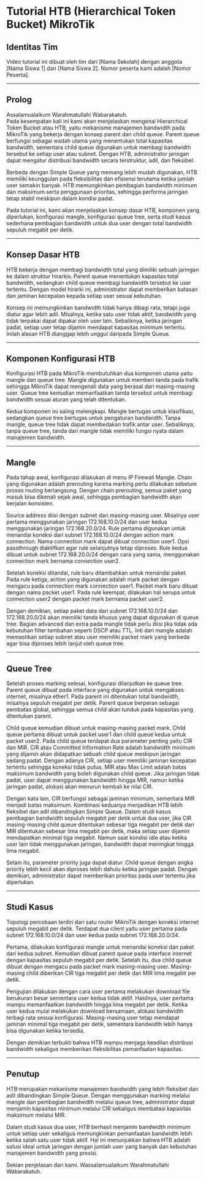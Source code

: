 # Tutorial HTB (Hierarchical Token Bucket) MikroTik

## Identitas Tim
Video tutorial ini dibuat oleh tim dari [Nama Sekolah] dengan anggota [Nama Siswa 1] dan [Nama Siswa 2]. Nomor peserta kami adalah [Nomor Peserta].

---

## Prolog
Assalamualaikum Warahmatullahi Wabarakatuh.  
Pada kesempatan kali ini kami akan menjelaskan mengenai Hierarchical Token Bucket atau HTB, yaitu mekanisme manajemen bandwidth pada MikroTik yang bekerja dengan konsep parent dan child queue. Parent queue berfungsi sebagai wadah utama yang menentukan total kapasitas bandwidth, sementara child queue digunakan untuk membagi bandwidth tersebut ke setiap user atau subnet. Dengan HTB, administrator jaringan dapat mengatur distribusi bandwidth secara terstruktur, adil, dan fleksibel.  

Berbeda dengan Simple Queue yang memang lebih mudah digunakan, HTB memiliki keunggulan pada fleksibilitas dan efisiensi terutama ketika jumlah user semakin banyak. HTB memungkinkan pembagian bandwidth minimum dan maksimum serta penggunaan prioritas, sehingga performa jaringan tetap stabil meskipun dalam kondisi padat.  

Pada tutorial ini, kami akan menjelaskan konsep dasar HTB, komponen yang diperlukan, konfigurasi mangle, konfigurasi queue tree, serta studi kasus sederhana pembagian bandwidth untuk dua user dengan total bandwidth sepuluh megabit per detik.

---

## Konsep Dasar HTB
HTB bekerja dengan membagi bandwidth total yang dimiliki sebuah jaringan ke dalam struktur hirarkis. Parent queue menentukan kapasitas total bandwidth, sedangkan child queue membagi bandwidth tersebut ke user tertentu. Dengan model hirarki ini, administrator dapat memberikan batasan dan jaminan kecepatan kepada setiap user sesuai kebutuhan.  

Konsep ini memungkinkan bandwidth tidak hanya dibagi rata, tetapi juga diatur agar lebih adil. Misalnya, ketika satu user tidak aktif, bandwidth yang tidak terpakai dapat dipakai oleh user lain. Sebaliknya, ketika jaringan padat, setiap user tetap dijamin mendapat kapasitas minimum tertentu. Inilah alasan HTB dianggap lebih unggul daripada Simple Queue.

---

## Komponen Konfigurasi HTB
Konfigurasi HTB pada MikroTik membutuhkan dua komponen utama yaitu mangle dan queue tree. Mangle digunakan untuk memberi tanda pada trafik sehingga MikroTik dapat mengenali data yang berasal dari masing-masing user. Queue tree kemudian memanfaatkan tanda tersebut untuk membagi bandwidth sesuai aturan yang telah ditentukan.  

Kedua komponen ini saling melengkapi. Mangle bertugas untuk klasifikasi, sedangkan queue tree bertugas untuk pengaturan bandwidth. Tanpa mangle, queue tree tidak dapat membedakan trafik antar user. Sebaliknya, tanpa queue tree, tanda dari mangle tidak memiliki fungsi nyata dalam manajemen bandwidth.

---

## Mangle
Pada tahap awal, konfigurasi dilakukan di menu IP Firewall Mangle. Chain yang digunakan adalah prerouting karena marking perlu dilakukan sebelum proses routing berlangsung. Dengan chain prerouting, semua paket yang masuk bisa dikenali sejak awal, sehingga pembagian bandwidth akan berjalan konsisten.  

Source address diisi dengan subnet dari masing-masing user. Misalnya user pertama menggunakan jaringan 172.168.10.0/24 dan user kedua menggunakan jaringan 172.168.20.0/24. Rule pertama digunakan untuk menandai koneksi dari subnet 172.168.10.0/24 dengan action mark connection. Nama connection mark dapat dibuat connection user1. Opsi passthrough diaktifkan agar rule selanjutnya tetap diproses. Rule kedua dibuat untuk subnet 172.168.20.0/24 dengan cara yang sama, menggunakan connection mark bernama connection user2.  

Setelah koneksi ditandai, rule baru ditambahkan untuk menandai paket. Pada rule ketiga, action yang digunakan adalah mark packet dengan mengacu pada connection mark connection user1. Packet mark baru dibuat dengan nama packet user1. Pada rule keempat, dilakukan hal serupa untuk connection user2 dengan packet mark bernama packet user2.  

Dengan demikian, setiap paket data dari subnet 172.168.10.0/24 dan 172.168.20.0/24 akan memiliki tanda khusus yang dapat digunakan di queue tree. Bagian advanced dan extra pada mangle tidak perlu diisi jika tidak ada kebutuhan filter tambahan seperti DSCP atau TTL. Inti dari mangle adalah memastikan setiap subnet atau user memiliki packet mark yang berbeda agar bisa diproses lebih lanjut oleh queue tree.

---

## Queue Tree
Setelah proses marking selesai, konfigurasi dilanjutkan ke queue tree. Parent queue dibuat pada interface yang digunakan untuk mengakses internet, misalnya ether1. Pada parent ini ditentukan total bandwidth, misalnya sepuluh megabit per detik. Parent queue berperan sebagai pembatas global, sehingga semua child akan tunduk pada kapasitas yang ditentukan parent.  

Child queue kemudian dibuat untuk masing-masing packet mark. Child queue pertama dibuat untuk packet user1 dan child queue kedua untuk packet user2. Pada child queue terdapat dua parameter penting yaitu CIR dan MIR. CIR atau Committed Information Rate adalah bandwidth minimum yang dijamin akan didapatkan sebuah child queue meskipun jaringan sedang padat. Dengan adanya CIR, setiap user memiliki jaminan kecepatan tertentu sehingga koneksi tidak putus. MIR atau Max Limit adalah batas maksimum bandwidth yang boleh digunakan child queue. Jika jaringan tidak padat, user dapat menggunakan bandwidth hingga MIR, namun ketika jaringan padat, alokasi akan menurun kembali ke nilai CIR.  

Dengan kata lain, CIR berfungsi sebagai jaminan minimum, sementara MIR menjadi batas maksimum. Kombinasi keduanya menjadikan HTB lebih fleksibel dan adil dibandingkan Simple Queue. Dalam studi kasus pembagian bandwidth sepuluh megabit per detik untuk dua user, jika CIR masing-masing child queue ditentukan sebesar tiga megabit per detik dan MIR ditentukan sebesar lima megabit per detik, maka setiap user dijamin mendapatkan minimal tiga megabit. Namun saat kondisi idle atau ketika user lain tidak menggunakan jaringan, bandwidth dapat meningkat hingga lima megabit.  

Selain itu, parameter priority juga dapat diatur. Child queue dengan angka priority lebih kecil akan diproses lebih dahulu ketika jaringan padat. Dengan demikian, administrator dapat memberikan prioritas pada user tertentu jika diperlukan.

---

## Studi Kasus
Topologi percobaan terdiri dari satu router MikroTik dengan koneksi internet sepuluh megabit per detik. Terdapat dua client yaitu user pertama pada subnet 172.168.10.0/24 dan user kedua pada subnet 172.168.20.0/24.  

Pertama, dilakukan konfigurasi mangle untuk menandai koneksi dan paket dari kedua subnet. Kemudian dibuat parent queue pada interface internet dengan kapasitas sepuluh megabit per detik. Setelah itu, dua child queue dibuat dengan mengacu pada packet mark masing-masing user. Masing-masing child diberikan CIR tiga megabit per detik dan MIR lima megabit per detik.  

Pengujian dilakukan dengan cara user pertama melakukan download file berukuran besar sementara user kedua tidak aktif. Hasilnya, user pertama mampu memanfaatkan bandwidth hingga lima megabit per detik. Ketika user kedua mulai melakukan download bersamaan, alokasi bandwidth terbagi rata sesuai konfigurasi. Masing-masing user tetap mendapat jaminan minimal tiga megabit per detik, sementara bandwidth lebih hanya bisa digunakan ketika tersedia.  

Dengan demikian terbukti bahwa HTB mampu menjaga keadilan distribusi bandwidth sekaligus memberikan fleksibilitas pemanfaatan kapasitas.

---

## Penutup
HTB merupakan mekanisme manajemen bandwidth yang lebih fleksibel dan adil dibandingkan Simple Queue. Dengan menggunakan marking melalui mangle dan pembagian bandwidth melalui queue tree, administrator dapat menjamin kapasitas minimum melalui CIR sekaligus membatasi kapasitas maksimum melalui MIR.  

Dalam studi kasus dua user, HTB berhasil menjamin bandwidth minimum untuk setiap user sekaligus memungkinkan pemanfaatan bandwidth lebih ketika salah satu user tidak aktif. Hal ini menunjukkan bahwa HTB adalah solusi ideal untuk jaringan dengan jumlah user yang banyak dan kebutuhan manajemen bandwidth yang presisi.  

Sekian penjelasan dari kami. Wassalamualaikum Warahmatullahi Wabarakatuh.
